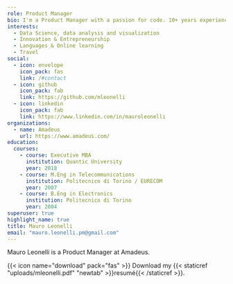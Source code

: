 ```yaml
---
role: Product Manager
bio: I'm a Product Manager with a passion for code. 10+ years experience in the Travel business.
interests:
  - Data Science, data analysis and visualization
  - Innovation & Entrepreneurship
  - Languages & Online learning
  - Travel
social:
  - icon: envelope
    icon_pack: fas
    link: /#contact
  - icon: github
    icon_pack: fab
    link: https://github.com/mleonelli
  - icon: linkedin
    icon_pack: fab
    link: https://www.linkedin.com/in/mauroleonelli
organizations:
  - name: Amadeus
    url: https://www.amadeus.com/
education:
  courses:
    - course: Executive MBA
      institution: Quantic University
      year: 2018
    - course: M.Eng in Telecommunications
      institution: Politecnico di Torino / EURECOM
      year: 2007
    - course: B.Eng in Electronics
      institution: Politecnico di Torino
      year: 2004
superuser: true
highlight_name: true
title: Mauro Leonelli
email: "mauro.leonelli.pm@gmail.com"
---
```


Mauro Leonelli is a Product Manager at Amadeus. 





{{< icon name="download" pack="fas" >}} Download my {{< staticref "uploads/mleonelli.pdf" "newtab" >}}resumé{{< /staticref >}}.
